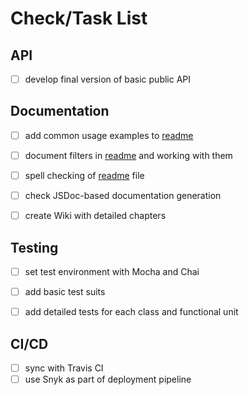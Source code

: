 # Check/Task List


## API

- [ ] develop final version of basic public API


## Documentation

- [ ] add common usage examples to [readme](readme.md)
- [ ] document filters in [readme](readme.md) and working with them
- [ ] spell checking of [readme](readme.md) file
- [ ] check JSDoc-based documentation generation
- [ ] create Wiki with detailed chapters


## Testing

- [ ] set test environment with Mocha and Chai
- [ ] add basic test suits
- [ ] add detailed tests for each class and functional unit


## CI/CD

- [ ] sync with Travis CI
- [ ] use Snyk as part of deployment pipeline
